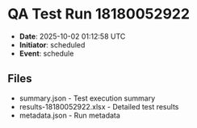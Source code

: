 # QA Test Run 18180052922

- **Date**: 2025-10-02 01:12:58 UTC
- **Initiator**: scheduled
- **Event**: schedule

## Files
- summary.json - Test execution summary
- results-18180052922.xlsx - Detailed test results
- metadata.json - Run metadata
